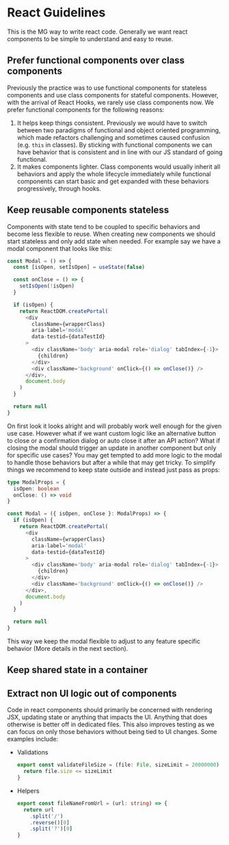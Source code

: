 # React Guidelines

This is the MG way to write react code. Generally we want react components to be simple to understand and easy to reuse.

## Prefer functional components over class components

Previously the practice was to use functional components for stateless components and use class components for stateful components. However, with the arrival of React Hooks, we rarely use class components now. We prefer functional components for the following reasons:

1. It helps keep things consistent. Previously we would have to switch between two paradigms of functional and object oriented programming, which made refactors challenging and sometimes caused confusion (e.g. `this` in classes). By sticking with functional components we can have behavior that is consistent and in line with our JS standard of going functional.
2. It makes components lighter. Class components would usually inherit all behaviors and apply the whole lifecycle immediately while functional components can start basic and get expanded with these behaviors progressively, through hooks.

## Keep reusable components stateless

Components with state tend to be coupled to specific behaviors and become less flexible to reuse. When creating new components we should start stateless and only add state when needed. For example say we have a modal component that looks like this:
  ```typescript
  const Modal = () => {
    const [isOpen, setIsOpen] = useState(false)

    const onClose = () => {
      setIsOpen(!isOpen)
    }

    if (isOpen) {
      return ReactDOM.createPortal(
        <div
          className={wrapperClass}
          aria-label='modal'
          data-testid={dataTestId}
        >
          <div className='body' aria-modal role='dialog' tabIndex={-1}>
            {children}
          </div>
          <div className='background' onClick={() => onClose()} />
        </div>,
        document.body
      )
    }

    return null
  }
  ```

On first look it looks alright and will probably work well enough for the given use case. However what if we want custom logic like an alternative button to close or a confirmation dialog or auto close it after an API action? What if closing the modal should trigger an update in another component but only for specific use cases? You may get tempted to add more logic to the modal to handle those behaviors but after a while that may get tricky. To simplify things we recommend to keep state outside and instead just pass as props:
  ```typescript
  type ModalProps = {
    isOpen: boolean
    onClose: () => void
  }

  const Modal = ({ isOpen, onClose }: ModalProps) => {
    if (isOpen) {
      return ReactDOM.createPortal(
        <div
          className={wrapperClass}
          aria-label='modal'
          data-testid={dataTestId}
        >
          <div className='body' aria-modal role='dialog' tabIndex={-1}>
            {children}
          </div>
          <div className='background' onClick={() => onClose()} />
        </div>,
        document.body
      )
    }

    return null
  }
  ```
This way we keep the modal flexible to adjust to any feature specific behavior (More details in the next section).


## Keep shared state in a container

## Extract non UI logic out of components

Code in react components should primarily be concerned with rendering JSX, updating state or anything that impacts the UI. Anything that does otherwise is better off in dedicated files. This also improves testing as we can focus on only those behaviors without being tied to UI changes. Some examples include:
- Validations
  ```typescript
  export const validateFileSize = (file: File, sizeLimit = 20000000) => {
    return file.size <= sizeLimit
  }
  ```
- Helpers
  ```typescript
  export const fileNameFromUrl = (url: string) => {
    return url
      .split('/')
      .reverse()[0]
      .split('?')[0]
  }

  ```
